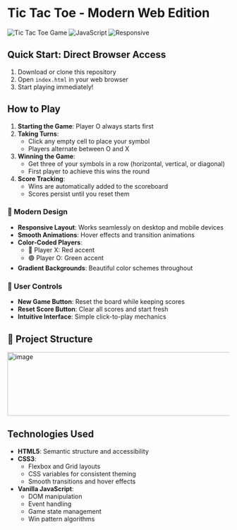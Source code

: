 #  Tic Tac Toe - Modern Web Edition

![Tic Tac Toe Game](https://img.shields.io/badge/Game-Tic%20Tac%20Toe-blueviolet)
![JavaScript](https://img.shields.io/badge/Built%20with-Vanilla%20JavaScript-yellow)
![Responsive](https://img.shields.io/badge/Design-Responsive-green)


## Quick Start: Direct Browser Access
1. Download or clone this repository
2. Open `index.html` in your web browser
3. Start playing immediately!


   

##  How to Play

1. **Starting the Game**: Player O always starts first
2. **Taking Turns**: 
   - Click any empty cell to place your symbol
   - Players alternate between O and X
3. **Winning the Game**: 
   - Get three of your symbols in a row (horizontal, vertical, or diagonal)
   - First player to achieve this wins the round
4. **Score Tracking**: 
   - Wins are automatically added to the scoreboard
   - Scores persist until you reset them
     
### 🎨 Modern Design

- **Responsive Layout**: Works seamlessly on desktop and mobile devices
- **Smooth Animations**: Hover effects and transition animations
- **Color-Coded Players**: 
  - 🔴 Player X: Red accent
  - 🟢 Player O: Green accent
- **Gradient Backgrounds**: Beautiful color schemes throughout



### 🔧 User Controls

- **New Game Button**: Reset the board while keeping scores
- **Reset Score Button**: Clear all scores and start fresh
- **Intuitive Interface**: Simple click-to-play mechanics



## 📁 Project Structure

<img width="553" height="144" alt="image" src="https://github.com/user-attachments/assets/942a03fa-5090-4e73-a180-ee1bd12f5d4e" />



## Technologies Used
- **HTML5**: Semantic structure and accessibility
- **CSS3**: 
  - Flexbox and Grid layouts
  - CSS variables for consistent theming
  - Smooth transitions and hover effects
- **Vanilla JavaScript**:
  - DOM manipulation
  - Event handling
  - Game state management
  - Win pattern algorithms
